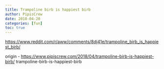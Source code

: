 ```yaml
---
title: Trampoline birb is happiest birb
author: PipisCrew
date: 2018-04-20
categories: [fun]
toc: true
---
```


https://www.reddit.com/r/aww/comments/8dj41e/trampoline_birb_is_happiest_birb/

origin - https://www.pipiscrew.com/2018/04/trampoline-birb-is-happiest-birb/ trampoline-birb-is-happiest-birb